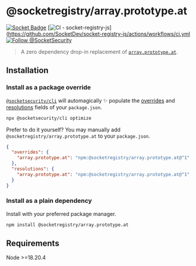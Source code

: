 # @socketregistry/array.prototype.at

[![Socket Badge](https://socket.dev/api/badge/npm/package/@socketregistry/array.prototype.at)](https://socket.dev/npm/package/@socketregistry/array.prototype.at)
[![CI - socket-registry-js](https://github.com/SocketDev/socket-registry-js/actions/workflows/ci.yml/badge.svg)](https://github.com/SocketDev/socket-registry-js/actions/workflows/ci.yml
[![Follow @SocketSecurity](https://img.shields.io/twitter/follow/SocketSecurity?style=social)](https://twitter.com/SocketSecurity)

> A zero dependency drop-in replacement of
> [`array.prototype.at`](https://www.npmjs.com/package/array.prototype.at).

## Installation

### Install as a package override

[`@socketsecurity/cli`](https://www.npmjs.com/package/@socketsecurity/cli) will
automagically :sparkles: populate the
[overrides](https://docs.npmjs.com/cli/v9/configuring-npm/package-json#overrides)
and [resolutions](https://yarnpkg.com/configuration/manifest#resolutions) fields
of your `package.json`.

```sh
npx @socketsecurity/cli optimize
```

Prefer to do it yourself? You may manually add
`@socketregistry/array.prototype.at` to your `package.json`.

```json
{
  "overrides": {
    "array.prototype.at": "npm:@socketregistry/array.prototype.at@^1"
  },
  "resolutions": {
    "array.prototype.at": "npm:@socketregistry/array.prototype.at@^1"
  }
}
```

### Install as a plain dependency

Install with your preferred package manager.

```sh
npm install @socketregistry/array.prototype.at
```

## Requirements

Node &gt;=18.20.4
